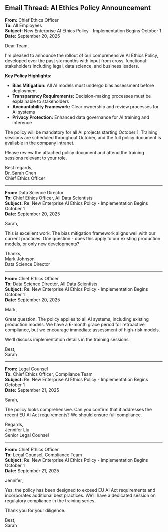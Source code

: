 ## Email Thread: AI Ethics Policy Announcement

**From:** Chief Ethics Officer  
**To:** All Employees  
**Subject:** New Enterprise AI Ethics Policy - Implementation Begins October 1  
**Date:** September 20, 2025  

Dear Team,

I'm pleased to announce the rollout of our comprehensive AI Ethics Policy, developed over the past six months with input from cross-functional stakeholders including legal, data science, and business leaders.

**Key Policy Highlights:**
- **Bias Mitigation:** All AI models must undergo bias assessment before deployment
- **Transparency Requirements:** Decision-making processes must be explainable to stakeholders
- **Accountability Framework:** Clear ownership and review processes for AI systems
- **Privacy Protection:** Enhanced data governance for AI training and inference

The policy will be mandatory for all AI projects starting October 1. Training sessions are scheduled throughout October, and the full policy document is available in the company intranet.

Please review the attached policy document and attend the training sessions relevant to your role.

Best regards,  
Dr. Sarah Chen  
Chief Ethics Officer  

---

**From:** Data Science Director  
**To:** Chief Ethics Officer, All Data Scientists  
**Subject:** Re: New Enterprise AI Ethics Policy - Implementation Begins October 1  
**Date:** September 20, 2025  

Sarah,

This is excellent work. The bias mitigation framework aligns well with our current practices. One question - does this apply to our existing production models, or only new developments?

Thanks,  
Mark Johnson  
Data Science Director  

---

**From:** Chief Ethics Officer  
**To:** Data Science Director, All Data Scientists  
**Subject:** Re: New Enterprise AI Ethics Policy - Implementation Begins October 1  
**Date:** September 20, 2025  

Mark,

Great question. The policy applies to all AI systems, including existing production models. We have a 6-month grace period for retroactive compliance, but we encourage immediate assessment of high-risk models.

We'll discuss implementation details in the training sessions.

Best,  
Sarah  

---

**From:** Legal Counsel  
**To:** Chief Ethics Officer, Compliance Team  
**Subject:** Re: New Enterprise AI Ethics Policy - Implementation Begins October 1  
**Date:** September 21, 2025  

Sarah,

The policy looks comprehensive. Can you confirm that it addresses the recent EU AI Act requirements? We should ensure full compliance.

Regards,  
Jennifer Liu  
Senior Legal Counsel  

---

**From:** Chief Ethics Officer  
**To:** Legal Counsel, Compliance Team  
**Subject:** Re: New Enterprise AI Ethics Policy - Implementation Begins October 1  
**Date:** September 21, 2025  

Jennifer,

Yes, the policy has been designed to exceed EU AI Act requirements and incorporates additional best practices. We'll have a dedicated session on regulatory compliance in the training series.

Thank you for your diligence.

Best,  
Sarah